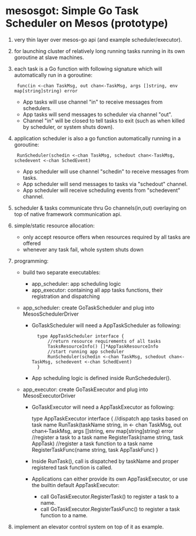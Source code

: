 mesosgot: Simple Go Task Scheduler on Mesos (prototype)
=======================================================

1. very thin layer over mesos-go api (and example scheduler/executor).

2. for launching cluster of relatively long running tasks running in its own goroutine at slave machines.

3. each task is a Go function with following signature which will automatically run in a goroutine:

    	func(in <-chan TaskMsg, out chan<-TaskMsg, args []string, env map[string]string) error

	* App tasks will use channel "in" to receive messages from schedulers.
	* App tasks will send messages to scheduler via channel "out".
	* Channel "in" will be closed to tell tasks to exit (such as when killed by scheduler, or system shuts down). 
      
4. application scheduler is also a go function automatically running in a goroutine:

    	RunScheduler(schedin <-chan TaskMsg, schedout chan<-TaskMsg, schedevent <-chan SchedEvent)

	* App scheduler will use channel "schedin" to receive messages from tasks.
	* App scheduler will send messages to tasks via "schedout" channel.
	* App scheduler will receive scheduling events from "schedevent" channel.
      
5. scheduler & tasks communicate thru Go channels(in,out) overlaying on top of native framework communication api.

6. simple/static resource allocation:
	* only accept resource offers when resources required by all tasks are offered
	* whenever any task fail, whole system shuts down

7. programming:
	* build two separate executables:
		* app_scheduler: app scheduling logic
		* app_executor: containing all app tasks functions, their registration and dispatching

	* app_scheduler: create GoTaskScheduler and plug into MesosSchedulerDriver

		* GoTaskScheduler will need a AppTaskScheduler as following:

    			type AppTaskScheduler interface {
    				//return resource requirements of all tasks
    				TasksResourceInfo() []*AppTaskResourceInfo
    				//start running app scheduler
    				RunScheduler(schedin <-chan TaskMsg, schedout chan<-TaskMsg, schedevent <-chan SchedEvent)
    			}

		* App scheduling logic is defined inside RunSchededuler().

	* app_executor: create GoTaskExecutor and plug into MesosExecutorDriver
      
		* GoTaskExecutor will need a AppTaskExecutor as following:

			type AppTaskExecutor interface {
				//dispatch app tasks based on task name
				RunTask(taskName string, in <- chan TaskMsg, out chan<-TaskMsg, args []string, env map[string]string) error
				//register a task to a task name
				RegisterTask(name string, task AppTask)
				//register a task function to a task name
				RegisterTaskFunc(name string, task AppTaskFunc)
			}

		* Inside RunTask(), call is dispatched by taskName and proper registered task function is called.
		* Applications can either provide its own AppTaskExecutor, or use the builtin default AppTaskExecutor:
			* call GoTaskExecutor.RegisterTask() to register a task to a name.
			* call GoTaskExecutor.RegisterTaskFunc() to register a task function to a name.

8. implement an elevator control system on top of it as example.

